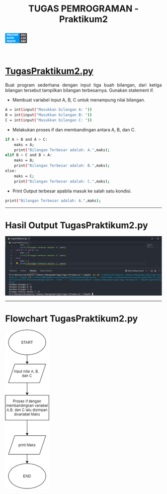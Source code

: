 # <p align="center"> TUGAS PEMROGRAMAN - Praktikum2
[![melvian](./images/melvian.png)](https://www.linkedin.com/in/melvian-wijaya-760b371b1/)


<br>


# [TugasPraktikum2.py](https://github.com/melviandanuw/TugasKelilingLuasLingkaran/blob/main/tugas.py)

<p align="justify">Buat program sederhana dengan input tiga buah bilangan, dari ketiga bilangan
tersebut tampilkan bilangan terbesarnya. Gunakan statement if.

- Membuat variabel input A, B, C untuk menampung nilai bilangan.
```sh
A = int(input("Masukkan bilangan A: "))
B = int(input("Masukkan bilangan B: "))
C = int(input("Masukkan bilangan C: "))
```
- Melakukan proses if dan membandingan antara A, B, dan C.
```sh
if A > B and A > C:
    maks = A;
    print("Bilangan Terbesar adalah: A.",maks);
elif B > C and B > A:
    maks = B;
    print("Bilangan Terbesar adalah: B.",maks);
else:
    maks = C;
    print("Bilangan Terbesar adalah: C.",maks);
```
- Print Output terbesar apabila masuk ke salah satu kondisi.
```sh
print("Bilangan Terbesar adalah: A.",maks);
```

----
# Hasil Output TugasPraktikum2.py
![Output](./images/output.png)

----
# Flowchart TugasPraktikum2.py
![Output](./images/flowchart.png)